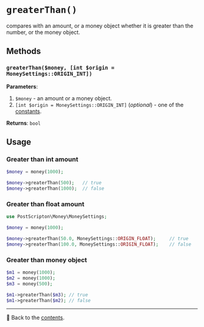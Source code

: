 # `greaterThan()`

сompares with an amount, or a money object whether it is greater than the number, or the money object.

## Methods

### `greaterThan($money, [int $origin = MoneySettings::ORIGIN_INT])`
**Parameters**:
1. `$money` - an amount or a money object.
2. `[int $origin = MoneySettings::ORIGIN_INT]` (*optional*) - one of the [constants](/docs/02_settings/origin.md#constants).

**Returns**: `bool`

## Usage

### Greater than int amount

```php
$money = money(1000);

$money->greaterThan(500);   // true
$money->greaterThan(1000);  // false
```

### Greater than float amount

```php
use PostScripton\Money\MoneySettings;

$money = money(1000);

$money->greaterThan(50.0, MoneySettings::ORIGIN_FLOAT);     // true
$money->greaterThan(100.0, MoneySettings::ORIGIN_FLOAT);    // false
```

### Greater than money object

```php
$m1 = money(1000);
$m2 = money(1000);
$m3 = money(500);

$m1->greaterThan($m3); // true
$m1->greaterThan($m2); // false
```

---

📌 Back to the [contents](/README.md#table-of-contents).
